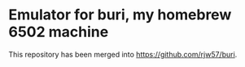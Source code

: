 # Emulator for buri, my homebrew 6502 machine

This repository has been merged into https://github.com/rjw57/buri.
